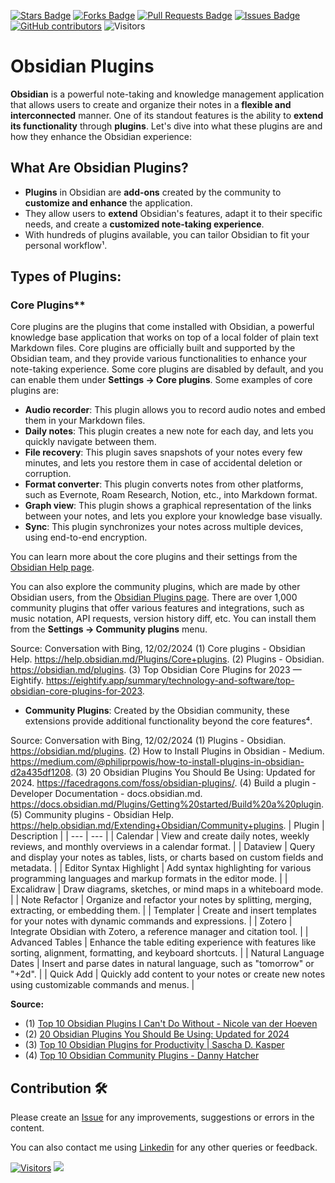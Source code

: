 <a href="https://github.com/drshahizan/obsidian/stargazers"><img src="https://img.shields.io/github/stars/drshahizan/obsidian" alt="Stars Badge"/></a>
<a href="https://github.com/drshahizan/obsidian/network/members"><img src="https://img.shields.io/github/forks/drshahizan/obsidian" alt="Forks Badge"/></a>
<a href="https://github.com/drshahizan/obsidian/pulls"><img src="https://img.shields.io/github/issues-pr/drshahizan/obsidian" alt="Pull Requests Badge"/></a>
<a href="https://github.com/drshahizan/obsidian"><img src="https://img.shields.io/github/issues/drshahizan/obsidian" alt="Issues Badge"/></a>
<a href="https://github.com/drshahizan/obsidian/graphs/contributors"><img alt="GitHub contributors" src="https://img.shields.io/github/contributors/drshahizan/obsidian?color=2b9348"></a>
![Visitors](https://api.visitorbadge.io/api/visitors?path=https%3A%2F%2Fgithub.com%2Fdrshahizan%2obsidian&labelColor=%23d9e3f0&countColor=%23697689&style=flat)

# Obsidian Plugins

**Obsidian** is a powerful note-taking and knowledge management application that allows users to create and organize their notes in a **flexible and interconnected** manner. One of its standout features is the ability to **extend its functionality** through **plugins**. Let's dive into what these plugins are and how they enhance the Obsidian experience:

## **What Are Obsidian Plugins?**
   - **Plugins** in Obsidian are **add-ons** created by the community to **customize and enhance** the application.
   - They allow users to **extend** Obsidian's features, adapt it to their specific needs, and create a **customized note-taking experience**.
   - With hundreds of plugins available, you can tailor Obsidian to fit your personal workflow¹.

## Types of Plugins:
### Core Plugins**
Core plugins are the plugins that come installed with Obsidian, a powerful knowledge base application that works on top of a local folder of plain text Markdown files. Core plugins are officially built and supported by the Obsidian team, and they provide various functionalities to enhance your note-taking experience. Some core plugins are disabled by default, and you can enable them under **Settings → Core plugins**. Some examples of core plugins are:

- **Audio recorder**: This plugin allows you to record audio notes and embed them in your Markdown files.
- **Daily notes**: This plugin creates a new note for each day, and lets you quickly navigate between them.
- **File recovery**: This plugin saves snapshots of your notes every few minutes, and lets you restore them in case of accidental deletion or corruption.
- **Format converter**: This plugin converts notes from other platforms, such as Evernote, Roam Research, Notion, etc., into Markdown format.
- **Graph view**: This plugin shows a graphical representation of the links between your notes, and lets you explore your knowledge base visually.
- **Sync**: This plugin synchronizes your notes across multiple devices, using end-to-end encryption.

You can learn more about the core plugins and their settings from the [Obsidian Help page](https://help.obsidian.md/Plugins/Core+plugins). 


You can also explore the community plugins, which are made by other Obsidian users, from the [Obsidian Plugins page](^2^). There are over 1,000 community plugins that offer various features and integrations, such as music notation, API requests, version history diff, etc. You can install them from the **Settings → Community plugins** menu.

Source: Conversation with Bing, 12/02/2024
(1) Core plugins - Obsidian Help. https://help.obsidian.md/Plugins/Core+plugins.
(2) Plugins - Obsidian. https://obsidian.md/plugins.
(3) Top Obsidian Core Plugins for 2023 — Eightify. https://eightify.app/summary/technology-and-software/top-obsidian-core-plugins-for-2023.


   - **Community Plugins**: Created by the Obsidian community, these extensions provide additional functionality beyond the core features⁴.


Source: Conversation with Bing, 12/02/2024
(1) Plugins - Obsidian. https://obsidian.md/plugins.
(2) How to Install Plugins in Obsidian - Medium. https://medium.com/@philiprpowis/how-to-install-plugins-in-obsidian-d2a435df1208.
(3) 20 Obsidian Plugins You Should Be Using: Updated for 2024. https://facedragons.com/foss/obsidian-plugins/.
(4) Build a plugin - Developer Documentation - docs.obsidian.md. https://docs.obsidian.md/Plugins/Getting%20started/Build%20a%20plugin.
(5) Community plugins - Obsidian Help. https://help.obsidian.md/Extending+Obsidian/Community+plugins.
| Plugin | Description |
| --- | --- |
| Calendar | View and create daily notes, weekly reviews, and monthly overviews in a calendar format. |
| Dataview | Query and display your notes as tables, lists, or charts based on custom fields and metadata. |
| Editor Syntax Highlight | Add syntax highlighting for various programming languages and markup formats in the editor mode. |
| Excalidraw | Draw diagrams, sketches, or mind maps in a whiteboard mode. |
| Note Refactor | Organize and refactor your notes by splitting, merging, extracting, or embedding them. |
| Templater | Create and insert templates for your notes with dynamic commands and expressions. |
| Zotero | Integrate Obsidian with Zotero, a reference manager and citation tool. |
| Advanced Tables | Enhance the table editing experience with features like sorting, alignment, formatting, and keyboard shortcuts. |
| Natural Language Dates | Insert and parse dates in natural language, such as "tomorrow" or "+2d". |
| Quick Add | Quickly add content to your notes or create new notes using customizable commands and menus. |


**Source:**
- (1) [Top 10 Obsidian Plugins I Can't Do Without - Nicole van der Hoeven](https://nicolevanderhoeven.com/blog/20220223-top-10-obsidian-plugins/)
- (2) [20 Obsidian Plugins You Should Be Using: Updated for 2024](https://facedragons.com/foss/obsidian-plugins/)
- (3) [Top 10 Obsidian Plugins for Productivity | Sascha D. Kasper](https://sascha-kasper.com/obsidian-plugins-you-cant-afford-to-miss/)
- (4) [Top 10 Obsidian Community Plugins - Danny Hatcher](https://dannyhatcher.com/top-10-obsidian-community-plugins/)

## Contribution 🛠️
Please create an [Issue](https://github.com/drshahizan/obsidian/issues) for any improvements, suggestions or errors in the content.

You can also contact me using [Linkedin](https://www.linkedin.com/in/drshahizan/) for any other queries or feedback.

[![Visitors](https://api.visitorbadge.io/api/visitors?path=https%3A%2F%2Fgithub.com%2Fdrshahizan&labelColor=%23697689&countColor=%23555555&style=plastic)](https://visitorbadge.io/status?path=https%3A%2F%2Fgithub.com%2Fdrshahizan)
![](https://hit.yhype.me/github/profile?user_id=81284918)



